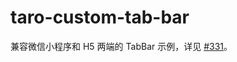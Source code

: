 # taro-custom-tab-bar

兼容微信小程序和 H5 两端的 TabBar 示例，详见 [#331](https://github.com/toFrankie/blog/issues/331)。
